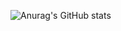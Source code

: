 ![Anurag's GitHub stats](https://github-readme-stats.vercel.app/api?username=9rrong&show_icons=true&theme=radical)
